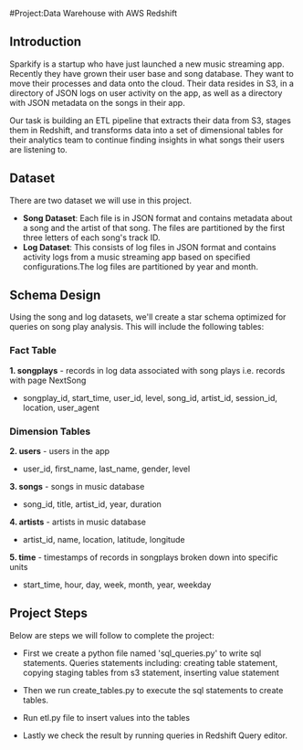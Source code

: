 #Project:Data Warehouse with AWS Redshift
## Introduction
Sparkify is a startup who have just launched a new music streaming app. Recently they have grown their user base and song database. They want to move their processes and data onto the cloud. Their data resides in S3, in a directory of JSON logs on user activity on the app, as well as a directory with JSON metadata on the songs in their app.

Our task is building an ETL pipeline that extracts their data from S3, stages them in Redshift, and transforms data into a set of dimensional tables for their analytics team to continue finding insights in what songs their users are listening to. 

## Dataset

There are two dataset we will use in this project.

- **Song Dataset**: Each file is in JSON format and contains metadata about a song and the artist of that song. The files are partitioned by the first three letters of each song's track ID. 
- **Log Dataset**: This consists of log files in JSON format and contains activity logs from a music streaming app based on specified configurations.The log files are partitioned by year and month. 

## Schema Design

Using the song and log datasets, we'll create a star schema optimized for queries on song play analysis. This will include the following tables: 

### Fact Table

**1. songplays** - records in log data associated with song plays i.e. records with page NextSong

- songplay_id, start_time, user_id, level, song_id, artist_id, session_id, location, user_agent

### Dimension Tables
**2. users** - users in the app

- user_id, first_name, last_name, gender, level

**3. songs** - songs in music database

- song_id, title, artist_id, year, duration

**4. artists** - artists in music database

- artist_id, name, location, latitude, longitude

**5. time** - timestamps of records in songplays broken down into specific units

- start_time, hour, day, week, month, year, weekday

## Project Steps
Below are steps we will follow to complete the project:


- First we create a python file named 'sql_queries.py' to write sql statements.   Queries statements including: creating table statement, copying staging tables from s3 statement, inserting value statement

- Then we run create_tables.py to execute the sql statements to create tables.

- Run etl.py file to insert values into the tables

- Lastly we check the result by running queries in Redshift Query editor.
